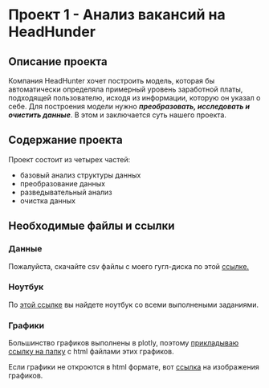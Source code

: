 # Проект 1 - Анализ вакансий на HeadHunder

## Описание проекта
Компания HeadHunter хочет построить модель, которая бы автоматически определяла примерный уровень заработной платы, подходящей пользователю, исходя из информации, которую он указал о себе. Для построения модели нужно ***преобразовать, исследовать и очистить данные***. В этом и заключается суть нашего проекта.


## Содержание проекта

Проект состоит из четырех частей:
* базовый анализ структуры данных
* преобразование данных
* разведывательный анализ
* очистка данных

## Необходимые файлы и ссылки

### Данные
Пожалуйста, скачайте csv файлы с моего гугл-диска по этой [ссылке.](https://drive.google.com/drive/folders/1sZdRQxi4I9q4qXVmaB4IJiqGlxx-VGAe?usp=sharing)

### Ноутбук
По [этой ссылке](https://github.com/eugeniabrown/Project-1/blob/main/Project%201.ipynb) вы найдете ноутбук со всеми выполнеными заданиями.

### Графики
Большинство графиков выполнены в plotly, поэтому [прикладываю ccылку на папку](https://github.com/eugeniabrown/Project-1/tree/main/plotly) с html файлами этих графиков.

Если графики не откроются в html формате, вот [ссылка](https://github.com/eugeniabrown/Project-1/tree/main/plotly%20images) на изображения графиков.
